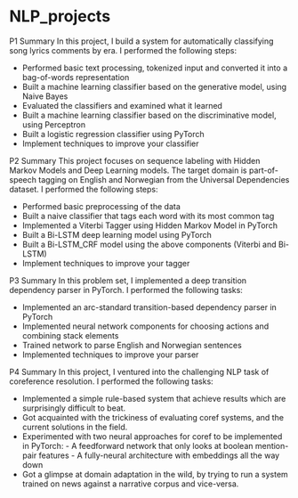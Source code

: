 # NLP_projects

P1 Summary
In this project, I build a system for automatically classifying song lyrics comments by era. I performed the following steps:
- Performed basic text processing, tokenized input and converted it into a bag-of-words representation
- Built a machine learning classifier based on the generative model, using Naive Bayes
- Evaluated the classifiers and examined what it learned
- Built a machine learning classifier based on the discriminative model, using Perceptron
- Built a logistic regression classifier using PyTorch
- Implement techniques to improve your classifier

P2 Summary
This project focuses on sequence labeling with Hidden Markov Models and Deep Learning models. The target domain is part-of-speech 
tagging on English and Norwegian from the Universal Dependencies dataset. 
I performed the following steps:
- Performed basic preprocessing of the data
- Built a naive classifier that tags each word with its most common tag
- Implemented a Viterbi Tagger using Hidden Markov Model in PyTorch
- Built a Bi-LSTM deep learning model using PyTorch
- Built a Bi-LSTM_CRF model using the above components (Viterbi and Bi-LSTM)
- Implement techniques to improve your tagger

P3 Summary
In this problem set, I implemented a deep transition dependency parser in PyTorch. 
I performed the following tasks:
- Implemented an arc-standard transition-based dependency parser in PyTorch
- Implemented neural network components for choosing actions and combining stack elements
- Trained network to parse English and Norwegian sentences
- Implemented techniques to improve your parser

P4 Summary
In this project, I ventured into the challenging NLP task of coreference resolution. 
I performed the following tasks:
- Implemented a simple rule-based system that achieve results which are surprisingly difficult to beat.
- Got acquainted with the trickiness of evaluating coref systems, and the current solutions in the field.
- Experimented with two neural approaches for coref to be implemented in PyTorch:
      - A feedforward network that only looks at boolean mention-pair features
      - A fully-neural architecture with embeddings all the way down
- Got a glimpse at domain adaptation in the wild, by trying to run a system trained on news against a narrative corpus and vice-versa.
